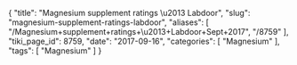 {
    "title": "Magnesium supplement ratings \u2013 Labdoor",
    "slug": "magnesium-supplement-ratings-labdoor",
    "aliases": [
        "/Magnesium+supplement+ratings+\u2013+Labdoor+Sept+2017",
        "/8759"
    ],
    "tiki_page_id": 8759,
    "date": "2017-09-16",
    "categories": [
        "Magnesium"
    ],
    "tags": [
        "Magnesium"
    ]
}